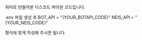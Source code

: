 취미로 만들어본 디스코드 파이썬 코드입니다.

.env 파일 생성 후
BOT_API = "{YOUR_BOTAPI_CODE}"
NEIS_API = "{YOUR_NEIS_CODE}"

형식에 맞게 작성해 주시면 됩니다.
